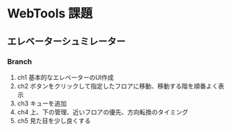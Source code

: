 # WebTools 課題
## エレベーターシュミレーター

### Branch
1. ch1 基本的なエレベーターのUI作成
2. ch2 ボタンをクリックして指定したフロアに移動、移動する階を順番よく表示
3. ch3 キューを追加
4. ch4 上、下の管理、近いフロアの優先、方向転換のタイミング 
5. ch5 見た目を少し良くする

